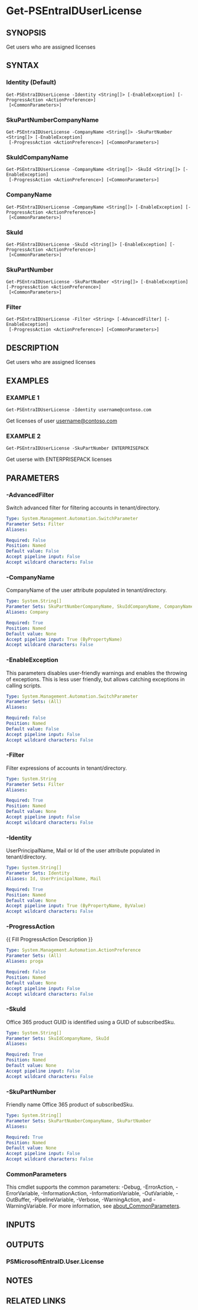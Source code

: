 ﻿---
external help file: PSMicrosoftEntraID-help.xml
Module Name: PSMicrosoftEntraID
online version:
schema: 2.0.0
---

# Get-PSEntraIDUserLicense

## SYNOPSIS
Get users who are assigned licenses

## SYNTAX

### Identity (Default)
```
Get-PSEntraIDUserLicense -Identity <String[]> [-EnableException] [-ProgressAction <ActionPreference>]
 [<CommonParameters>]
```

### SkuPartNumberCompanyName
```
Get-PSEntraIDUserLicense -CompanyName <String[]> -SkuPartNumber <String[]> [-EnableException]
 [-ProgressAction <ActionPreference>] [<CommonParameters>]
```

### SkuIdCompanyName
```
Get-PSEntraIDUserLicense -CompanyName <String[]> -SkuId <String[]> [-EnableException]
 [-ProgressAction <ActionPreference>] [<CommonParameters>]
```

### CompanyName
```
Get-PSEntraIDUserLicense -CompanyName <String[]> [-EnableException] [-ProgressAction <ActionPreference>]
 [<CommonParameters>]
```

### SkuId
```
Get-PSEntraIDUserLicense -SkuId <String[]> [-EnableException] [-ProgressAction <ActionPreference>]
 [<CommonParameters>]
```

### SkuPartNumber
```
Get-PSEntraIDUserLicense -SkuPartNumber <String[]> [-EnableException] [-ProgressAction <ActionPreference>]
 [<CommonParameters>]
```

### Filter
```
Get-PSEntraIDUserLicense -Filter <String> [-AdvancedFilter] [-EnableException]
 [-ProgressAction <ActionPreference>] [<CommonParameters>]
```

## DESCRIPTION
Get users who are assigned licenses

## EXAMPLES

### EXAMPLE 1
```
Get-PSEntraIDUserLicense -Identity username@contoso.com
```

Get licenses of user username@contoso.com

### EXAMPLE 2
```
Get-PSEntraIDUserLicense -SkuPartNumber ENTERPRISEPACK
```

Get userse with ENTERPRISEPACK licenses

## PARAMETERS

### -AdvancedFilter
Switch advanced filter for filtering accounts in tenant/directory.

```yaml
Type: System.Management.Automation.SwitchParameter
Parameter Sets: Filter
Aliases:

Required: False
Position: Named
Default value: False
Accept pipeline input: False
Accept wildcard characters: False
```

### -CompanyName
CompanyName of the user attribute populated in tenant/directory.

```yaml
Type: System.String[]
Parameter Sets: SkuPartNumberCompanyName, SkuIdCompanyName, CompanyName
Aliases: Company

Required: True
Position: Named
Default value: None
Accept pipeline input: True (ByPropertyName)
Accept wildcard characters: False
```

### -EnableException
This parameters disables user-friendly warnings and enables the throwing of exceptions.
This is less user friendly,
but allows catching exceptions in calling scripts.

```yaml
Type: System.Management.Automation.SwitchParameter
Parameter Sets: (All)
Aliases:

Required: False
Position: Named
Default value: False
Accept pipeline input: False
Accept wildcard characters: False
```

### -Filter
Filter expressions of accounts in tenant/directory.

```yaml
Type: System.String
Parameter Sets: Filter
Aliases:

Required: True
Position: Named
Default value: None
Accept pipeline input: False
Accept wildcard characters: False
```

### -Identity
UserPrincipalName, Mail or Id of the user attribute populated in tenant/directory.

```yaml
Type: System.String[]
Parameter Sets: Identity
Aliases: Id, UserPrincipalName, Mail

Required: True
Position: Named
Default value: None
Accept pipeline input: True (ByPropertyName, ByValue)
Accept wildcard characters: False
```

### -ProgressAction
{{ Fill ProgressAction Description }}

```yaml
Type: System.Management.Automation.ActionPreference
Parameter Sets: (All)
Aliases: proga

Required: False
Position: Named
Default value: None
Accept pipeline input: False
Accept wildcard characters: False
```

### -SkuId
Office 365 product GUID is identified using a GUID of subscribedSku.

```yaml
Type: System.String[]
Parameter Sets: SkuIdCompanyName, SkuId
Aliases:

Required: True
Position: Named
Default value: None
Accept pipeline input: False
Accept wildcard characters: False
```

### -SkuPartNumber
Friendly name Office 365 product of subscribedSku.

```yaml
Type: System.String[]
Parameter Sets: SkuPartNumberCompanyName, SkuPartNumber
Aliases:

Required: True
Position: Named
Default value: None
Accept pipeline input: False
Accept wildcard characters: False
```

### CommonParameters
This cmdlet supports the common parameters: -Debug, -ErrorAction, -ErrorVariable, -InformationAction, -InformationVariable, -OutVariable, -OutBuffer, -PipelineVariable, -Verbose, -WarningAction, and -WarningVariable. For more information, see [about_CommonParameters](http://go.microsoft.com/fwlink/?LinkID=113216).

## INPUTS

## OUTPUTS

### PSMicrosoftEntraID.User.License
## NOTES

## RELATED LINKS
